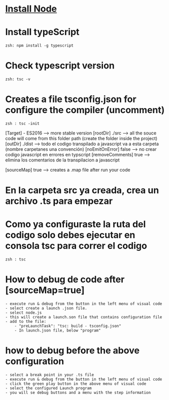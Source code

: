 # [Install Node](https://nodejs.org/es)
# Install typeScript
    zsh: npm install -g typescript
# Check typescript version
    zsh: tsc -v
# Creates a file tsconfig.json for configure the compiler (uncomment)
    zsh : tsc -init
[Target]
    - ES2016 --> more stable version
[rootDir]
     ./src --> all the souce code will come from this folder path (create the folder inside the project)
[outDir]
     ./dist --> todo el codigo transpilado a javascript va a esta carpeta (nombre carpetanes una convención)
[noEmitOnError]
    false --> no crear codigo javascript en errores en typscript
[removeComments]
    true --> elimina los comentarios de la transpilacion a javascript 

[sourceMap]
    true -->  creates a .map file after run your code

# En la carpeta src ya creada, crea un archivo .ts para empezar 

# Como ya configuraste la ruta del codigo solo debes ejecutar en consola tsc para correr el codigo
    zsh : tsc

# How to debug de code  after [sourceMap=true]
    - execute run & debug from the button in the left menu of visual code
    - select create a launch .json file.
    - select node.js
    - this will create a launch.son file that contains configuration file
    - add to the file: 
        - "preLaunchTask": "tsc: build - tsconfig.json"
        - In launch.json file, below "program"
# how to debug before the above configuration
    - select a break point in your .ts file
    - execute run & debug from the button in the left menu of visual code
    - click the green play button in the above menu of visual code
    - select the configured Launch program
    - you will se debug buttons and a menu with the step information



    


